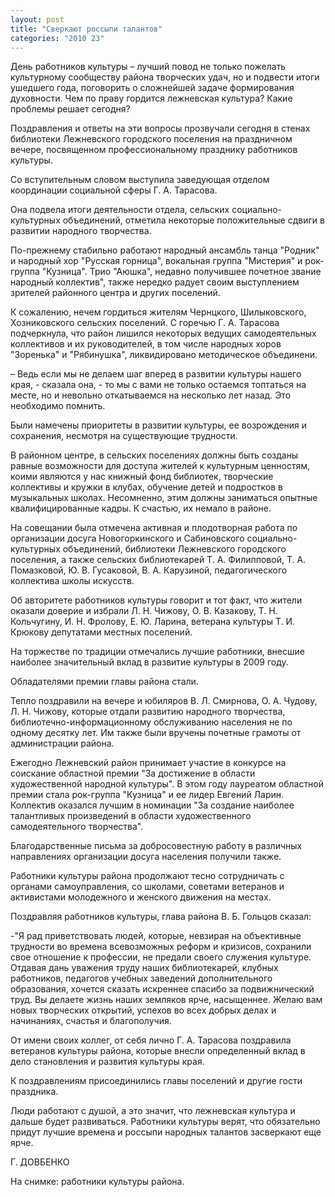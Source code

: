 ```yaml
---
layout: post
title: "Сверкают россыпи талантов"
categories: "2010 23"
---
```


День работников культуры – лучший повод не только пожелать культурному сообществу района творческих удач, но и подвести итоги ушедшего года, поговорить о сложнейшей задаче формирования духовности. Чем по праву гордится лежневская культура? Какие проблемы решает сегодня?

Поздравления и ответы на эти вопросы прозвучали сегодня в стенах библиотеки Лежневского городского поселения на праздничном вечере, посвященном профессиональному празднику работников культуры.

Со вступительным словом выступила заведующая отделом координации социальной сферы Г. А. Тарасова.

Она подвела итоги деятельности отдела, сельских социально-культурных объединений, отметила некоторые положительные сдвиги в развитии народного творчества.

По-прежнему стабильно работают народный ансамбль танца "Родник" и народный хор "Русская горница", вокальная группа "Мистерия" и рок-группа "Кузница". Трио "Аюшка", недавно получившее почетное звание народный коллектив", также нередко радует своим выступлением зрителей районного центра и других поселений.

К сожалению, нечем гордиться жителям Чернцкого, Шилыковского, Хозниковского сельских поселений. С горечью Г. А. Тарасова подчеркнула, что район лишился некоторых ведущих самодеятельных коллективов и их руководителей, в том числе народных хоров "Зоренька" и "Рябинушка", ликвидировано методическое объединени.

– Ведь если мы не делаем шаг вперед в развитии культуры нашего края, - сказала она, - то мы с вами не только остаемся топтаться на месте, но и невольно откатываемся на несколько лет назад. Это необходимо помнить.

Были намечены приоритеты в развитии культуры, ее возрождения и сохранения, несмотря на существующие трудности.

В районном центре, в сельских поселениях должны быть созданы равные возможности для доступа жителей к культурным ценностям, коими являются у нас книжный фонд библиотек, творческие коллективы и кружки в клубах, обучение детей и подростков в музыкальных школах. Несомненно, этим должны заниматься опытные квалифицированные кадры. К счастью, их немало в районе.

На совещании была отмечена активная и плодотворная работа по организации досуга Новогоркинского и Сабиновского социально-культурных объединений, библиотеки Лежневского городского поселения, а также сельских библиотекарей Т. А. Филипповой, Т. А. Помазковой, Ю. В. Гусаковой, В. А. Карузиной, педагогического коллектива школы искусств.

Об авторитете работников культуры говорит и тот факт, что жители оказали доверие и избрали Л. Н. Чижову, О. В. Казакову, Т. Н. Кольчугину, И. Н. Фролову, Е. Ю. Ларина, ветерана культуры Т. И. Крюкову депутатами местных поселений.

На торжестве по традиции отмечались лучшие работники, внесшие наиболее значительный вклад в развитие культуры в 2009 году.

Обладателями премии главы района стали.

Тепло поздравили на вечере и юбиляров В. Л. Смирнова, О. А. Чудову, Л. Н. Чижову, которые отдали развитию народного творчества, библиотечно-информационному обслуживанию населения не по одному десятку лет. Им также были вручены почетные грамоты от администрации района.

Ежегодно Лежневский район принимает участие в конкурсе на соискание областной премии "За достижение в области художественной народной культуры". В этом году лауреатом областной премии стала рок-группа "Кузница" и ее лидер Евгений Ларин. Коллектив оказался лучшим в номинации "За создание наиболее талантливых произведений в области художественного самодеятельного творчества".

Благодарственные письма за добросовестную работу в различных направлениях организации досуга населения получили также.

Работники культуры района продолжают тесно сотрудничать с органами самоуправления, со школами, советами ветеранов и активистами молодежного и женского движения на местах.

Поздравляя работников культуры, глава района В. Б. Гольцов сказал:

-"Я рад приветствовать людей, которые, невзирая на объективные трудности во времена всевозможных реформ и кризисов, сохранили свое отношение к профессии, не предали своего служения культуре. Отдавая дань уважения труду наших библиотекарей, клубных работников, педагогов учебных заведений дополнительного образования, хочется сказать искреннее спасибо за подвижнический труд. Вы делаете жизнь наших земляков ярче, насыщеннее. Желаю вам новых творческих открытий, успехов во всех добрых делах и начинаниях, счастья и благополучия.

От имени своих коллег, от себя лично Г. А. Тарасова поздравила ветеранов культуры района, которые внесли определенный вклад в дело становления и развития культуры края.

К поздравлениям присоединились главы поселений и другие гости праздника.

Люди работают с душой, а это значит, что лежневская культура и дальше будет развиваться. Работники культуры верят, что обязательно придут лучшие времена и россыпи народных талантов засверкают еще ярче.

Г. ДОВБЕНКО

На снимке: работники культуры района.


